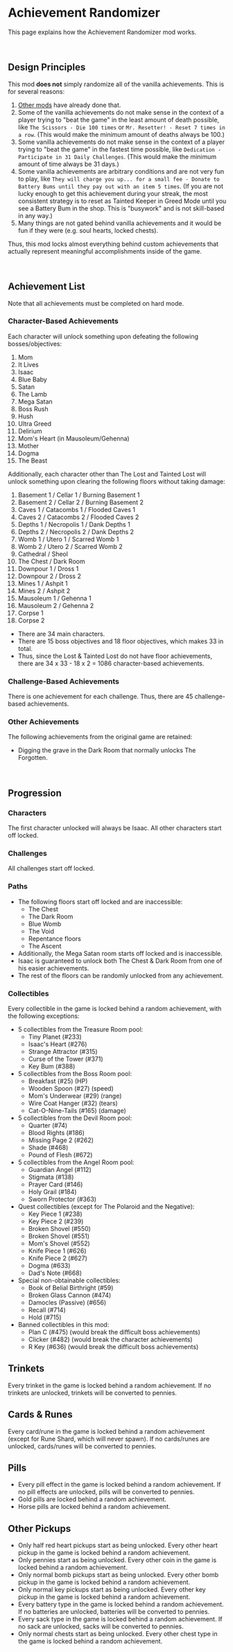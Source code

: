 # Achievement Randomizer

<!-- markdownlint-disable MD033 -->

This page explains how the Achievement Randomizer mod works.

<br>

## Design Principles

This mod **does not** simply randomize all of the vanilla achievements. This is for several reasons:

1. [Other mods](https://steamcommunity.com/sharedfiles/filedetails/?id=2838967057) have already done that.
1. Some of the vanilla achievements do not make sense in the context of a player trying to "beat the game" in the least amount of death possible, like `The Scissors - Die 100 times` or `Mr. Resetter! - Reset 7 times in a row`. (This would make the minimum amount of deaths always be 100.)
1. Some vanilla achievements do not make sense in the context of a player trying to "beat the game" in the fastest time possible, like `Dedication - Participate in 31 Daily Challenges`. (This would make the minimum amount of time always be 31 days.)
1. Some vanilla achievements are arbitrary conditions and are not very fun to play, like `They will charge you up... for a small fee - Donate to Battery Bums until they pay out with an item 5 times`. (If you are not lucky enough to get this achievement during your streak, the most consistent strategy is to reset as Tainted Keeper in Greed Mode until you see a Battery Bum in the shop. This is "busywork" and is not skill-based in any way.)
1. Many things are not gated behind vanilla achievements and it would be fun if they were (e.g. soul hearts, locked chests).

Thus, this mod locks almost everything behind custom achievements that actually represent meaningful accomplishments inside of the game.

<br>

## Achievement List

Note that all achievements must be completed on hard mode.

### Character-Based Achievements

Each character will unlock something upon defeating the following bosses/objectives:

1. Mom
2. It Lives
3. Isaac
4. Blue Baby
5. Satan
6. The Lamb
7. Mega Satan
8. Boss Rush
9. Hush
10. Ultra Greed
11. Delirium
12. Mom's Heart (in Mausoleum/Gehenna)
13. Mother
14. Dogma
15. The Beast

Additionally, each character other than The Lost and Tainted Lost will unlock something upon clearing the following floors without taking damage:

1. Basement 1 / Cellar 1 / Burning Basement 1
2. Basement 2 / Cellar 2 / Burning Basement 2
3. Caves 1 / Catacombs 1 / Flooded Caves 1
4. Caves 2 / Catacombs 2 / Flooded Caves 2
5. Depths 1 / Necropolis 1 / Dank Depths 1
6. Depths 2 / Necropolis 2 / Dank Depths 2
7. Womb 1 / Utero 1 / Scarred Womb 1
8. Womb 2 / Utero 2 / Scarred Womb 2
9. Cathedral / Sheol
10. The Chest / Dark Room
11. Downpour 1 / Dross 1
12. Downpour 2 / Dross 2
13. Mines 1 / Ashpit 1
14. Mines 2 / Ashpit 2
15. Mausoleum 1 / Gehenna 1
16. Mausoleum 2 / Gehenna 2
17. Corpse 1
18. Corpse 2

- There are 34 main characters.
- There are 15 boss objectives and 18 floor objectives, which makes 33 in total.
- Thus, since the Lost & Tainted Lost do not have floor achievements, there are 34 x 33 - 18 x 2 = 1086 character-based achievements.

### Challenge-Based Achievements

There is one achievement for each challenge. Thus, there are 45 challenge-based achievements.

### Other Achievements

The following achievements from the original game are retained:

- Digging the grave in the Dark Room that normally unlocks The Forgotten.

<br>

## Progression

### Characters

The first character unlocked will always be Isaac. All other characters start off locked.

### Challenges

All challenges start off locked.

### Paths

- The following floors start off locked and are inaccessible:
  - The Chest
  - The Dark Room
  - Blue Womb
  - The Void
  - Repentance floors
  - The Ascent
- Additionally, the Mega Satan room starts off locked and is inaccessible.
- Isaac is guaranteed to unlock both The Chest & Dark Room from one of his easier achievements.
- The rest of the floors can be randomly unlocked from any achievement.

### Collectibles <!-- 5.100 -->

Every collectible in the game is locked behind a random achievement, with the following exceptions:

- 5 collectibles from the Treasure Room pool:
  - Tiny Planet (#233)
  - Isaac's Heart (#276)
  - Strange Attractor (#315)
  - Curse of the Tower (#371)
  - Key Bum (#388)
- 5 collectibles from the Boss Room pool:
  - Breakfast (#25) (HP)
  - Wooden Spoon (#27) (speed)
  - Mom's Underwear (#29) (range)
  - Wire Coat Hanger (#32) (tears)
  - Cat-O-Nine-Tails (#165) (damage)
- 5 collectibles from the Devil Room pool:
  - Quarter (#74)
  - Blood Rights (#186)
  - Missing Page 2 (#262)
  - Shade (#468)
  - Pound of Flesh (#672)
- 5 collectibles from the Angel Room pool:
  - Guardian Angel (#112)
  - Stigmata (#138)
  - Prayer Card (#146)
  - Holy Grail (#184)
  - Sworn Protector (#363)
- Quest collectibles (except for The Polaroid and the Negative):
  - Key Piece 1 (#238)
  - Key Piece 2 (#239)
  - Broken Shovel (#550)
  - Broken Shovel (#551)
  - Mom's Shovel (#552)
  - Knife Piece 1 (#626)
  - Knife Piece 2 (#627)
  - Dogma (#633)
  - Dad's Note (#668)
- Special non-obtainable collectibles:
  - Book of Belial Birthright (#59)
  - Broken Glass Cannon (#474)
  - Damocles (Passive) (#656)
  - Recall (#714)
  - Hold (#715)
- Banned collectibles in this mod:
  - Plan C (#475) (would break the difficult boss achievements)
  - Clicker (#482) (would break the character achievements)
  - R Key (#636) (would break the difficult boss achievements)

## Trinkets <!-- 5.350 -->

Every trinket in the game is locked behind a random achievement. If no trinkets are unlocked, trinkets will be converted to pennies.

## Cards & Runes <!-- 5.300 -->

Every card/rune in the game is locked behind a random achievement (except for Rune Shard, which will never spawn). If no cards/runes are unlocked, cards/runes will be converted to pennies.

## Pills <!-- 5.70 -->

- Every pill effect in the game is locked behind a random achievement. If no pill effects are unlocked, pills will be converted to pennies.
- Gold pills are locked behind a random achievement.
- Horse pills are locked behind a random achievement.

## Other Pickups

- Only half red heart pickups start as being unlocked. Every other heart pickup in the game is locked behind a random achievement.
- Only pennies start as being unlocked. Every other coin in the game is locked behind a random achievement.
- Only normal bomb pickups start as being unlocked. Every other bomb pickup in the game is locked behind a random achievement.
- Only normal key pickups start as being unlocked. Every other key pickup in the game is locked behind a random achievement.
- Every battery type in the game is locked behind a random achievement. If no batteries are unlocked, batteries will be converted to pennies.
- Every sack type in the game is locked behind a random achievement. If no sack are unlocked, sacks will be converted to pennies.
- Only normal chests start as being unlocked. Every other chest type in the game is locked behind a random achievement.
